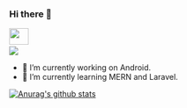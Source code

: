 ### Hi there 👋
<a href="https://www.linkedin.com/in/rajkamani/"><img src="https://indyme.com/wp-content/uploads/2017/07/LinkedIn-Icon.png" height=30 width=35></a>&emsp;
<br>
<a href="https://github.com/rajkamani">![](https://komarev.com/ghpvc/?username=rajkamani&color=blue)</a>
- 🔭 I’m currently working on Android.
- 🌱 I’m currently learning MERN and Laravel.

[![Anurag's github stats](https://github-readme-stats.vercel.app/api?username=RajKamani&show_icons=true&theme=dark)](https://github.com/anuraghazra/github-readme-stats)
<!--
**RajKamani/RajKamani** is a ✨ _special_ ✨ repository because its `README.md` (this file) appears on your GitHub profile.

Here are some ideas to get you started:


- 👯 I’m looking to collaborate on ...
- 🤔 I’m looking for help with ...
- 💬 Ask me about ...
- 📫 How to reach me: ...
- 😄 Pronouns: ...
- ⚡ Fun fact: ...
-->
